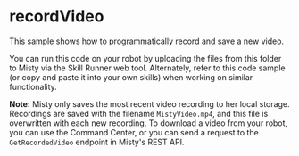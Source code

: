 # recordVideo

This sample shows how to programmatically record and save a new video.


You can run this code on your robot by uploading the files from this folder to Misty via the Skill Runner web tool. Alternately, refer to this code sample (or copy and paste it into your own skills) when working on similar functionality.

**Note:** Misty only saves the most recent video recording to her local storage. Recordings are saved with the filename `MistyVideo.mp4`, and this file is overwritten with each new recording. To download a video from your robot, you can use the Command Center, or you can send a request to the `GetRecordedVideo` endpoint in Misty's REST API.
